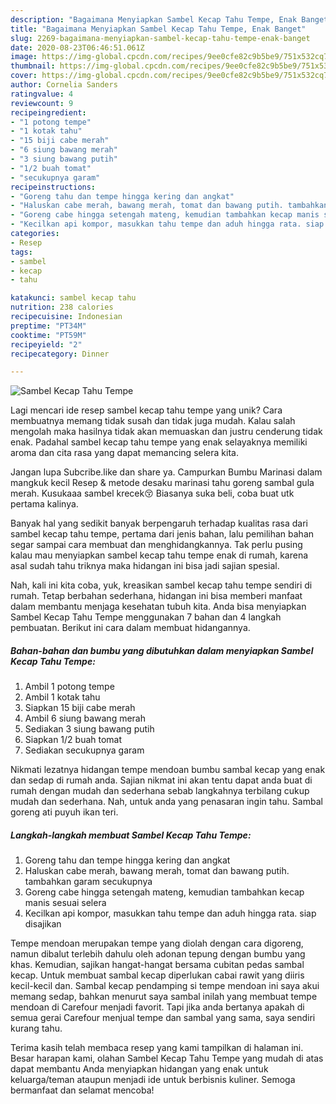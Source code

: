 ```yaml
---
description: "Bagaimana Menyiapkan Sambel Kecap Tahu Tempe, Enak Banget"
title: "Bagaimana Menyiapkan Sambel Kecap Tahu Tempe, Enak Banget"
slug: 2269-bagaimana-menyiapkan-sambel-kecap-tahu-tempe-enak-banget
date: 2020-08-23T06:46:51.061Z
image: https://img-global.cpcdn.com/recipes/9ee0cfe82c9b5be9/751x532cq70/sambel-kecap-tahu-tempe-foto-resep-utama.jpg
thumbnail: https://img-global.cpcdn.com/recipes/9ee0cfe82c9b5be9/751x532cq70/sambel-kecap-tahu-tempe-foto-resep-utama.jpg
cover: https://img-global.cpcdn.com/recipes/9ee0cfe82c9b5be9/751x532cq70/sambel-kecap-tahu-tempe-foto-resep-utama.jpg
author: Cornelia Sanders
ratingvalue: 4
reviewcount: 9
recipeingredient:
- "1 potong tempe"
- "1 kotak tahu"
- "15 biji cabe merah"
- "6 siung bawang merah"
- "3 siung bawang putih"
- "1/2 buah tomat"
- "secukupnya garam"
recipeinstructions:
- "Goreng tahu dan tempe hingga kering dan angkat"
- "Haluskan cabe merah, bawang merah, tomat dan bawang putih. tambahkan garam secukupnya"
- "Goreng cabe hingga setengah mateng, kemudian tambahkan kecap manis sesuai selera"
- "Kecilkan api kompor, masukkan tahu tempe dan aduh hingga rata. siap disajikan"
categories:
- Resep
tags:
- sambel
- kecap
- tahu

katakunci: sambel kecap tahu 
nutrition: 238 calories
recipecuisine: Indonesian
preptime: "PT34M"
cooktime: "PT59M"
recipeyield: "2"
recipecategory: Dinner

---
```



![Sambel Kecap Tahu Tempe](https://img-global.cpcdn.com/recipes/9ee0cfe82c9b5be9/751x532cq70/sambel-kecap-tahu-tempe-foto-resep-utama.jpg)

Lagi mencari ide resep sambel kecap tahu tempe yang unik? Cara membuatnya memang tidak susah dan tidak juga mudah. Kalau salah mengolah maka hasilnya tidak akan memuaskan dan justru cenderung tidak enak. Padahal sambel kecap tahu tempe yang enak selayaknya memiliki aroma dan cita rasa yang dapat memancing selera kita.

Jangan lupa Subcribe.like dan share ya. Campurkan Bumbu Marinasi dalam mangkuk kecil Resep &amp; metode desaku marinasi tahu goreng sambal gula merah. Kusukaaa sambel krecek😚 Biasanya suka beli, coba buat utk pertama kalinya.

Banyak hal yang sedikit banyak berpengaruh terhadap kualitas rasa dari sambel kecap tahu tempe, pertama dari jenis bahan, lalu pemilihan bahan segar sampai cara membuat dan menghidangkannya. Tak perlu pusing kalau mau menyiapkan sambel kecap tahu tempe enak di rumah, karena asal sudah tahu triknya maka hidangan ini bisa jadi sajian spesial.


Nah, kali ini kita coba, yuk, kreasikan sambel kecap tahu tempe sendiri di rumah. Tetap berbahan sederhana, hidangan ini bisa memberi manfaat dalam membantu menjaga kesehatan tubuh kita. Anda bisa menyiapkan Sambel Kecap Tahu Tempe menggunakan 7 bahan dan 4 langkah pembuatan. Berikut ini cara dalam membuat hidangannya.

<!--inarticleads1-->

##### Bahan-bahan dan bumbu yang dibutuhkan dalam menyiapkan Sambel Kecap Tahu Tempe:

1. Ambil 1 potong tempe
1. Ambil 1 kotak tahu
1. Siapkan 15 biji cabe merah
1. Ambil 6 siung bawang merah
1. Sediakan 3 siung bawang putih
1. Siapkan 1/2 buah tomat
1. Sediakan secukupnya garam


Nikmati lezatnya hidangan tempe mendoan bumbu sambal kecap yang enak dan sedap di rumah anda. Sajian nikmat ini akan tentu dapat anda buat di rumah dengan mudah dan sederhana sebab langkahnya terbilang cukup mudah dan sederhana. Nah, untuk anda yang penasaran ingin tahu. Sambal goreng ati puyuh ikan teri. 

<!--inarticleads2-->

##### Langkah-langkah membuat Sambel Kecap Tahu Tempe:

1. Goreng tahu dan tempe hingga kering dan angkat
1. Haluskan cabe merah, bawang merah, tomat dan bawang putih. tambahkan garam secukupnya
1. Goreng cabe hingga setengah mateng, kemudian tambahkan kecap manis sesuai selera
1. Kecilkan api kompor, masukkan tahu tempe dan aduh hingga rata. siap disajikan


Tempe mendoan merupakan tempe yang diolah dengan cara digoreng, namun dibalut terlebih dahulu oleh adonan tepung dengan bumbu yang khas. Kemudian, sajikan hangat-hangat bersama cubitan pedas sambal kecap. Untuk membuat sambal kecap diperlukan cabai rawit yang diiris kecil-kecil dan. Sambal kecap pendamping si tempe mendoan ini saya akui memang sedap, bahkan menurut saya sambal inilah yang membuat tempe mendoan di Carefour menjadi favorit. Tapi jika anda bertanya apakah di semua gerai Carefour menjual tempe dan sambal yang sama, saya sendiri kurang tahu. 

Terima kasih telah membaca resep yang kami tampilkan di halaman ini. Besar harapan kami, olahan Sambel Kecap Tahu Tempe yang mudah di atas dapat membantu Anda menyiapkan hidangan yang enak untuk keluarga/teman ataupun menjadi ide untuk berbisnis kuliner. Semoga bermanfaat dan selamat mencoba!

